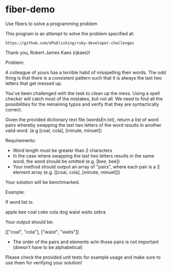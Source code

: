 fiber-demo
==========

Use fibers to solve a programming problem

This program is an attempt to solve the problem specified at:

    https://github.com/ePublishing/ruby-developer-challenges

Thank you, Robert James Kaes (rjkaes)!


Problem:

A colleague of yours has a terrible habit of misspelling their words. The odd
thing is that there is a consistent pattern such that it is always the last
two letters that get messed up.

You've been challenged with the task to clean up the mess. Using a spell
checker will catch most of the mistakes, but not all. We need to find all the
possibilities for the remaining typos and verify that they are syntactically
correct.

Given the provided dictionary text file (wordsEn.txt), return a list
of word pairs whereby swapping the last two letters of the word results in
another valid word. (e.g [coal, cola], [minute, minuet])

Requirements:
 - Word length must be greater than 2 characters
 - In the case where swapping the last two letters results in the same word, the
   word should be omitted (e.g. [bee, bee])
 - Your method should output an array of "pairs", where each pair is a 2 element
   array (e.g. [[coal, cola], [minute, minuet]])

Your solution will be benchmarked.

Example:

If word list is:

apple
bee
coal
coke
cola
dog
waist
waits
zebra

Your output should be:

[["coal", "cola"], ["waist", "waits"]]

* The order of the pairs and elements w/in those pairs is not important (doesn't have to be alphabetical)

Please check the provided unit tests for example usage and make sure to use
them for verifying your solution!